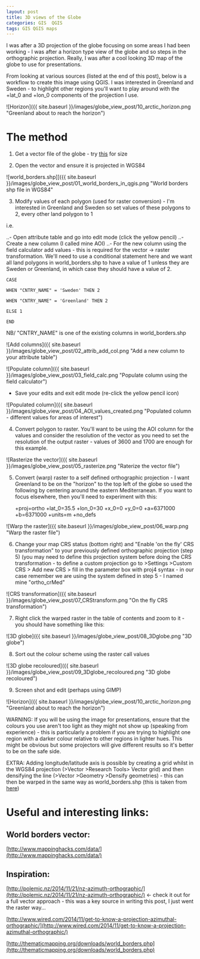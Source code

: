 ```yaml
---
layout: post
title: 3D views of the Globe 
categories: GIS  QGIS
tags: GIS QGIS maps 
---
```


I was after a 3D projection of the globe focusing on some areas I had been working - I was after a horizon type view of the globe and so steps in the orthographic projection. Really, I was after a cool looking 3D map of the globe to use for presentations.

From looking at various sources (listed at the end of this post), below is a workflow to create this image using QGIS. I was interested in Greenland and Sweden - to highlight other regions you'll want to play around with the +lat_0 and +lon_0 components of the projection I use.

![Horizon]({{ site.baseurl }}/images/globe_view_post/10_arctic_horizon.png "Greenland about to reach the horizon")

# The method

1. Get a vector file of the globe - try [this](http://thematicmapping.org/downloads/world_borders.php) for size

2. Open the vector and ensure it is projected in WGS84

![world_borders.shp]]({{ site.baseurl }}/images/globe_view_post/01_world_borders_in_qgis.png "World borders shp file in WGS84"

3. Modify values of each polygon (used for raster conversion) - I'm interested in Greenland and Sweden so set values of these polygons to 2, every other land polygon to 1

i.e. 

..- Open attribute table and go into edit mode (click the yellow pencil)
..- Create a new column (I called mine AOI)
..- For the new column using the field calculator add values - this is required for the vector -> raster transformation. We'll need to use a conditional statement here and we want all land polygons in world_borders.shp to have a value of 1 unless they are Sweden or Greenland, in which case they should have a value of 2.


	CASE 

    WHEN "CNTRY_NAME" = 'Sweden' THEN 2
    
    WHEN "CNTRY_NAME" = 'Greenland' THEN 2
    
    ELSE 1
	
	END


NB/ "CNTRY_NAME" is one of the existing columns in world_borders.shp


![Add columns]({{ site.baseurl }}/images/globe_view_post/02_attrib_add_col.png "Add a new column to your attribute table")


![Populate column]({{ site.baseurl }}/images/globe_view_post/03_field_calc.png "Populate column using the field calculator")


- Save your edits and exit edit mode (re-click the yellow pencil icon)


![Populated column]({{ site.baseurl }}/images/globe_view_post/04_AOI_values_created.png "Populated column - different values for areas of interest")


4. Convert polygon to raster. You'll want to be using the AOI column for the values and consider the resolution of the vector as you need to set the resolution of the output raster - values of 3600 and 1700 are enough for this example.


![Rasterize the vector]({{ site.baseurl }}/images/globe_view_post/05_rasterize.png "Raterize the vector file")


5. Convert (warp) raster to a self defined orthographic projection - I want Greenland to be on the "horizon" to the top left of the globe so used the following by centering around the eastern Mediterranean. If you want to focus elsewhere, then you'll need to experiment with this:


	+proj=ortho +lat_0=35.5 +lon_0=30 +x_0=0 +y_0=0 +a=6371000 +b=6371000 +units=m +no_defs


![Warp the raster]({{ site.baseurl }}/images/globe_view_post/06_warp.png "Warp the raster file")


6. Change your map CRS status (bottom right) and "Enable 'on the fly' CRS transformation" to your previously defined orthographic projection (step 5) (you may need to define this projection system before doing the CRS transformation - to define a custom projection go to >Settings >Custom CRS > Add new CRS > fill in the parameter box with proj4 syntax - in our case remember we are using the system defined in step 5 - I named mine "ortho_crMed"


![CRS transformation]({{ site.baseurl }}/images/globe_view_post/07_CRStransform.png "On the fly CRS transformation")


7. Right click the warped raster in the table of contents and zoom to it - you should have something like this:


![3D globe]({{ site.baseurl }}/images/globe_view_post/08_3Dglobe.png "3D globe")


8. Sort out the colour scheme using the raster call values


![3D globe recoloured]({{ site.baseurl }}/images/globe_view_post/09_3Dglobe_recoloured.png "3D globe recoloured")


9. Screen shot and edit (perhaps using GIMP)


![Horizon]({{ site.baseurl }}/images/globe_view_post/10_arctic_horizon.png "Greenland about to reach the horizon")


WARNING: If you will be using the image for presentations, ensure that the colours you use aren't too light as they might not show up (speaking from experience) - this is particularly a problem if you are trying to highlight one region with a darker colour relative to other regions in lighter hues. This might be obvious but some projectors will give different results so it's better to be on the safe side.

EXTRA: Adding longitude/latitude axis is possible by creating a grid whilst in the WGS84 projection (>Vector >Research Tools> Vector grid) and then densifying the line (>Vector >Geometry >Densify geometries) - this can then be warped in the same way as world_borders.shp (this is taken from [here](http://polemic.nz/2014/11/21/nz-azimuth-orthographic/))

# Useful and interesting links:

## World borders vector: 

[http://www.mappinghacks.com/data/](http://www.mappinghacks.com/data/)

## Inspiration: 

[http://polemic.nz/2014/11/21/nz-azimuth-orthographic/](http://polemic.nz/2014/11/21/nz-azimuth-orthographic/)  <- check it out for a full vector approach - this was a key source in writing this post, I just went the raster way...

[http://www.wired.com/2014/11/get-to-know-a-projection-azimuthal-orthographic/](http://www.wired.com/2014/11/get-to-know-a-projection-azimuthal-orthographic/)

[http://thematicmapping.org/downloads/world_borders.php](http://thematicmapping.org/downloads/world_borders.php)


